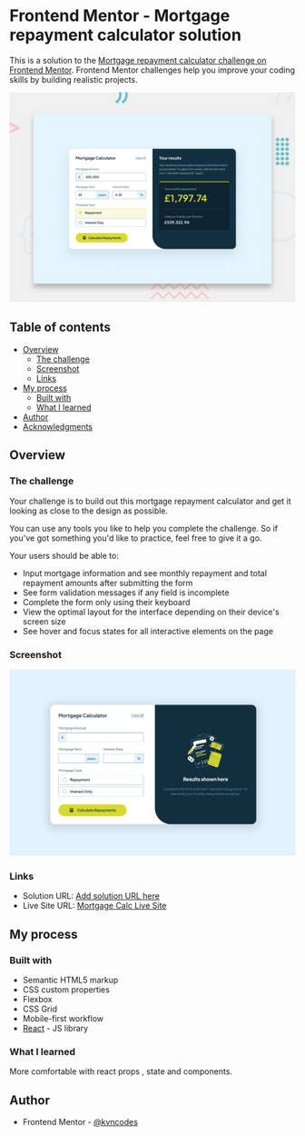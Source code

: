 # Frontend Mentor - Mortgage repayment calculator solution

This is a solution to the [Mortgage repayment calculator challenge on Frontend Mentor](https://www.frontendmentor.io/challenges/mortgage-repayment-calculator-Galx1LXK73). Frontend Mentor challenges help you improve your coding skills by building realistic projects.

![Design preview for the Mortgage repayment calculator coding challenge](./preview.jpg)

## Table of contents

-   [Overview](#overview)
    -   [The challenge](#the-challenge)
    -   [Screenshot](#screenshot)
    -   [Links](#links)
-   [My process](#my-process)
    -   [Built with](#built-with)
    -   [What I learned](#what-i-learned)
-   [Author](#author)
-   [Acknowledgments](#acknowledgments)

## Overview

### The challenge

Your challenge is to build out this mortgage repayment calculator and get it looking as close to the design as possible.

You can use any tools you like to help you complete the challenge. So if you've got something you'd like to practice, feel free to give it a go.

Your users should be able to:

-   Input mortgage information and see monthly repayment and total repayment amounts after submitting the form
-   See form validation messages if any field is incomplete
-   Complete the form only using their keyboard
-   View the optimal layout for the interface depending on their device's screen size
-   See hover and focus states for all interactive elements on the page

### Screenshot

![](Result.png)

### Links

-   Solution URL: [Add solution URL here](https://your-solution-url.com)
-   Live Site URL: [Mortgage Calc Live Site](https://mortgage-repay-calc-react.netlify.app/)

## My process

### Built with

-   Semantic HTML5 markup
-   CSS custom properties
-   Flexbox
-   CSS Grid
-   Mobile-first workflow
-   [React](https://reactjs.org/) - JS library

### What I learned

More comfortable with react props , state and components.

## Author

-   Frontend Mentor - [@kvncodes](https://www.frontendmentor.io/profile/kvncodes)
